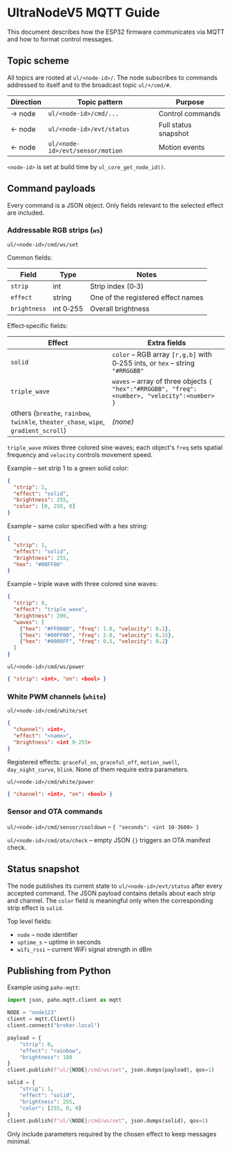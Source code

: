 # UltraNodeV5 MQTT Guide

This document describes how the ESP32 firmware communicates via MQTT and how to format control messages.

## Topic scheme

All topics are rooted at `ul/<node-id>/`. The node subscribes to commands addressed to itself and to the broadcast topic `ul/+/cmd/#`.

| Direction | Topic pattern | Purpose |
|-----------|---------------|---------|
| → node | `ul/<node-id>/cmd/...` | Control commands |
| ← node | `ul/<node-id>/evt/status` | Full status snapshot |
| ← node | `ul/<node-id>/evt/sensor/motion` | Motion events |

`<node-id>` is set at build time by `ul_core_get_node_id()`.

## Command payloads

Every command is a JSON object. Only fields relevant to the selected effect are included.

### Addressable RGB strips (`ws`)

`ul/<node-id>/cmd/ws/set`

Common fields:

| Field | Type | Notes |
|-------|------|-------|
| `strip` | int | Strip index (0‑3) |
| `effect` | string | One of the registered effect names |
| `brightness` | int 0‑255 | Overall brightness |

Effect‑specific fields:

| Effect | Extra fields |
|--------|-------------|
| `solid` | `color` – RGB array `[r,g,b]` with 0‑255 ints, or `hex` – string `"#RRGGBB"` |
| `triple_wave` | `waves` – array of three objects `{ "hex":"#RRGGBB", "freq":<number>, "velocity":<number> }` |
| others (`breathe`, `rainbow`, `twinkle`, `theater_chase`, `wipe`, `gradient_scroll`) | *(none)* |

`triple_wave` mixes three colored sine waves; each object's `freq` sets spatial frequency and `velocity` controls movement speed.

Example – set strip 1 to a green solid color:

```json
{
  "strip": 1,
  "effect": "solid",
  "brightness": 255,
  "color": [0, 255, 0]
}
```

Example – same color specified with a hex string:

```json
{
  "strip": 1,
  "effect": "solid",
  "brightness": 255,
  "hex": "#00FF00"
}
```

Example – triple wave with three colored sine waves:

```json
{
  "strip": 0,
  "effect": "triple_wave",
  "brightness": 200,
  "waves": [
    {"hex": "#FF0000", "freq": 1.0, "velocity": 0.1},
    {"hex": "#00FF00", "freq": 2.0, "velocity": 0.15},
    {"hex": "#0000FF", "freq": 0.5, "velocity": 0.2}
  ]
}
```

`ul/<node-id>/cmd/ws/power`

```json
{ "strip": <int>, "on": <bool> }
```

### White PWM channels (`white`)

`ul/<node-id>/cmd/white/set`

```json
{
  "channel": <int>,
  "effect": "<name>",
  "brightness": <int 0-255>
}
```

Registered effects: `graceful_on`, `graceful_off`, `motion_swell`, `day_night_curve`, `blink`. None of them require extra parameters.

`ul/<node-id>/cmd/white/power`

```json
{ "channel": <int>, "on": <bool> }
```

### Sensor and OTA commands

`ul/<node-id>/cmd/sensor/cooldown` – `{ "seconds": <int 10‑3600> }`

`ul/<node-id>/cmd/ota/check` – empty JSON `{}` triggers an OTA manifest check.

## Status snapshot

The node publishes its current state to `ul/<node-id>/evt/status` after every accepted command. The JSON payload contains details about each strip and channel. The `color` field is meaningful only when the corresponding strip effect is `solid`.

Top level fields:

- `node` – node identifier
- `uptime_s` – uptime in seconds
- `wifi_rssi` – current WiFi signal strength in dBm

## Publishing from Python

Example using `paho-mqtt`:

```python
import json, paho.mqtt.client as mqtt

NODE = "node123"
client = mqtt.Client()
client.connect("broker.local")

payload = {
    "strip": 0,
    "effect": "rainbow",
    "brightness": 180
}
client.publish(f"ul/{NODE}/cmd/ws/set", json.dumps(payload), qos=1)

solid = {
    "strip": 1,
    "effect": "solid",
    "brightness": 255,
    "color": [255, 0, 0]
}
client.publish(f"ul/{NODE}/cmd/ws/set", json.dumps(solid), qos=1)
```

Only include parameters required by the chosen effect to keep messages minimal.

